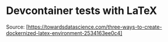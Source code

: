 # Devcontainer tests with LaTeX
Source: [https://towardsdatascience.com/three-ways-to-create-dockernized-latex-environment-2534163ee0c4]